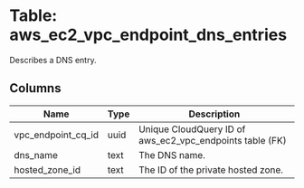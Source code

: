 
# Table: aws_ec2_vpc_endpoint_dns_entries
Describes a DNS entry.
## Columns
| Name        | Type           | Description  |
| ------------- | ------------- | -----  |
|vpc_endpoint_cq_id|uuid|Unique CloudQuery ID of aws_ec2_vpc_endpoints table (FK)|
|dns_name|text|The DNS name.|
|hosted_zone_id|text|The ID of the private hosted zone.|
